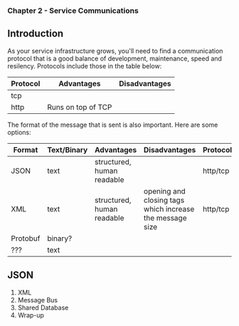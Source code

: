 ### Chapter 2 - Service Communications

## Introduction

As your service infrastructure grows, you'll need to find a communication protocol that is a good balance of development, maintenance, speed and resilency. Protocols include those in the table below:

| Protocol | Advantages | Disadvantages |
|---|---|---|
| tcp | |
| http | Runs on top of TCP |

The format of the message that is sent is also important. Here are some options:

| Format | Text/Binary | Advantages | Disadvantages | Protocol |
|---|---|---|---|---|
| JSON | text | structured, human readable | | http/tcp |
| XML | text | structured, human readable | opening and closing tags which increase the message size | http/tcp |
| Protobuf | binary? | | |
| ??? | text | | |


## JSON
   1. XML
   1. Message Bus
   1. Shared Database
   1. Wrap-up